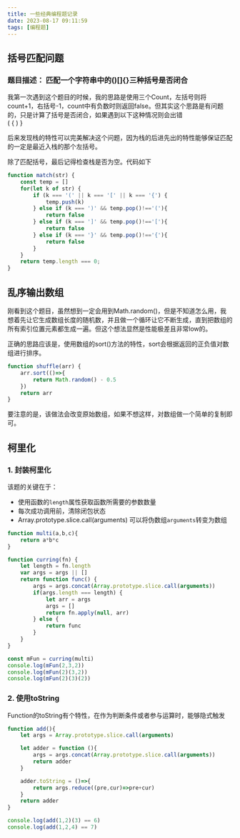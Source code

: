 ```yaml
---
title: 一些经典编程题记录
date: 2023-08-17 09:11:59
tags: [编程题]
---
```


## 括号匹配问题  
### 题目描述： 匹配一个字符串中的()[]{}三种括号是否闭合
我第一次遇到这个题目的时候，我的思路是使用三个Count，左括号则将count+1，右括号-1，count中有负数时则返回false。但其实这个思路是有问题的，只是计算了括号是否闭合，如果遇到以下这种情况则会出错  
( { ) }  

后来发现栈的特性可以完美解决这个问题，因为栈的后进先出的特性能够保证匹配的一定是最近入栈的那个左括号。  

除了匹配括号，最后记得检查栈是否为空。代码如下  
```javascript
function match(str) {
    const temp = []
    for(let k of str) {
        if (k === '(' || k === '[' || k === '{') {
            temp.push(k)
        } else if (k === ')' && temp.pop()!=='('){
            return false
        } else if (k === ']' && temp.pop()!=='['){
            return false
        } else if (k === '}' && temp.pop()!=='{'){
            return false
        }
    }
    return temp.length === 0;
}
```

## 乱序输出数组  
刚看到这个题目，虽然想到一定会用到Math.random()，但是不知道怎么用，我想着先让它生成数组长度的随机数，并且做一个循环让它不断生成，直到把数组的所有索引位置元素都生成一遍。但这个想法显然是性能极差且非常low的。  

正确的思路应该是，使用数组的sort()方法的特性，sort会根据返回的正负值对数组进行排序。
```javascript
function shuffle(arr) {
    arr.sort(()=>{
        return Math.random() - 0.5
    })
    return arr
}
```

要注意的是，该做法会改变原始数组，如果不想这样，对数组做一个简单的复制即可。

## 柯里化  
### 1. 封装柯里化  
该题的关键在于：
- 使用函数的`length`属性获取函数所需要的参数数量
- 每次成功调用前，清除闭包状态
- Array.prototype.slice.call(arguments) 可以将伪数组`arguments`转变为数组
```javascript
function multi(a,b,c){
    return a*b*c
}

function curring(fn) {
    let length = fn.length
    var args = args || []
    return function func() {
        args = args.concat(Array.prototype.slice.call(arguments))
        if(args.length === length) {
            let arr = args
            args = []
            return fn.apply(null, arr)
        } else {
            return func
        }
    }
}

const mFun = curring(multi)
console.log(mFun(2,3,2))
console.log(mFun(2)(3,2))
console.log(mFun(2)(3)(2))
```
### 2. 使用toString  
Function的toString有个特性，在作为判断条件或者参与运算时，能够隐式触发
```javascript
function add(){
    let args = Array.prototype.slice.call(arguments)

    let adder = function (){
        args = args.concat(Array.prototype.slice.call(arguments))
        return adder
    }

    adder.toString = ()=>{
        return args.reduce((pre,cur)=>pre+cur)
    }
    return adder
}

console.log(add(1,2)(3) == 6)
console.log(add(1,2,4) == 7)
```
